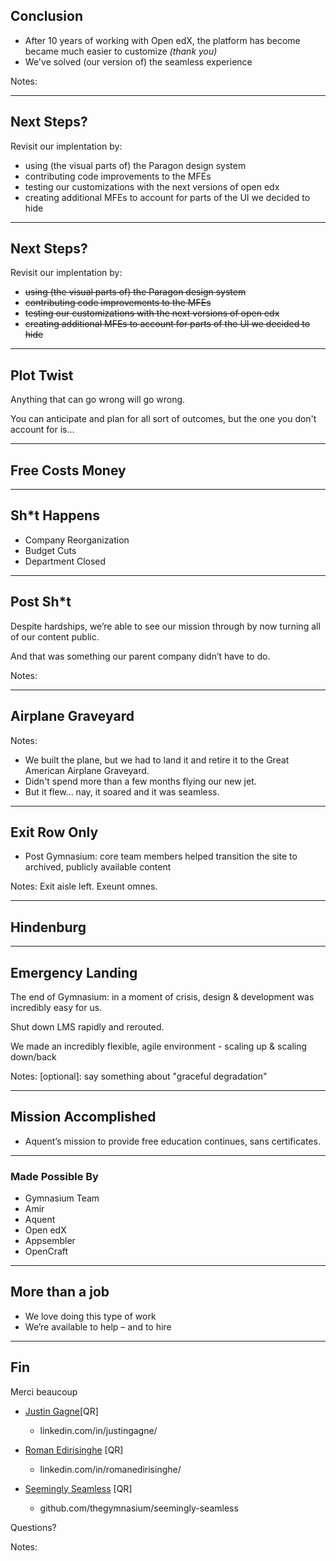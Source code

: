 ## Conclusion

- After 10 years of working with Open edX, the platform has become became much easier to customize *(thank you)* <!-- .element: class="fragment" data-fragment-index="1" -->
- We've solved (our version of) the seamless experience <!-- .element: class="fragment" data-fragment-index="2" -->

Notes:

---

<!-- .slide: data-auto-animate -->

## Next Steps?

Revisit our implentation by:

- using (the visual parts of) the Paragon design system<!-- .element: class="fragment" data-fragment-index="1" -->
- contributing code improvements to the MFEs<!-- .element: class="fragment" data-fragment-index="2" -->
- testing our customizations with the next versions of open edx<!-- .element: class="fragment" data-fragment-index="3" -->
- creating additional MFEs to account for parts of the UI we decided to hide<!-- .element: class="fragment" data-fragment-index="4" -->

------

<!-- .slide: data-auto-animate -->

## Next Steps?

Revisit our implentation by:

- ~~using (the visual parts of) the Paragon design system~~
- ~~contributing code improvements to the MFEs~~
- ~~testing our customizations with the next versions of open edx~~
- ~~creating additional MFEs to account for parts of the UI we decided to hide~~



---

<!-- .slide: data-background="black" -->

## Plot Twist
Anything that can go wrong will go wrong.<!-- .element: class="fragment" data-fragment-index="1" -->

You can anticipate and plan for all sort of outcomes, but the one you don't account for is…<!-- .element: class="fragment" data-fragment-index="2" -->

------

<!-- .slide: data-background="black" -->

## Free Costs Money<!-- .element: class="" -->

------

## Sh*t Happens <!-- .element: class="hide" -->

<!-- .slide: data-background="black" -->

- Company Reorganization
- Budget Cuts <!-- .element: class="fragment" data-fragment-index="1" -->
- Department Closed <!-- .element: class="fragment" data-fragment-index="2" -->

------

## Post Sh*t <!-- .element: class="hide" -->

Despite hardships, we’re able to see our mission through by now turning all of our content public.

And that was something our parent company didn’t have to do.<!-- .element: class="fragment" data-fragment-index="1" -->

Notes:


------

## Airplane Graveyard<!-- .element: class="hide" -->

<!-- .slide: data-background-image="https://i.dailymail.co.uk/i/pix/2010/02/23/article-1253068-086DC3C1000005DC-407_964x584.jpg" class="" -->


Notes:
- We built the plane, but we had to land it and retire it to the Great American Airplane Graveyard.
- Didn't spend more than a few months flying our new jet.
- But it flew... nay, it soared and it was seamless.


---

## Exit Row Only

- Post Gymnasium: core team members helped transition the site to archived, publicly available content

Notes:
Exit aisle left.
Exeunt omnes.

------

## Hindenburg <!-- .element: class="hide" -->

<!-- .slide: data-background-image="https://upload.wikimedia.org/wikipedia/commons/1/1c/Hindenburg_disaster.jpg" class="" -->

------

## Emergency Landing

The end of Gymnasium: in a moment of crisis, design & development was incredibly easy for us.

Shut down LMS rapidly and rerouted.<!-- .element: class="fragment" data-fragment-index="1" -->

We made an incredibly flexible, agile environment - scaling up & scaling down/back<!-- .element: class="fragment" data-fragment-index="2" -->

Notes:
[optional]: say something about "graceful degradation"


---

## Mission Accomplished

- Aquent’s mission to provide free education continues, sans certificates.

---

### Made Possible By

- Gymnasium Team
- Amir
- Aquent
- Open edX
- Appsembler
- OpenCraft

---

<!-- .slide: data-background="black" -->

## More than a job

- We love doing this type of work
- We’re available to help – and to hire

---

## Fin

Merci beaucoup

- [Justin Gagne](https://www.linkedin.com/in/justingagne/)[QR]
    - linkedin.com/in/justingagne/

- [Roman Edirisinghe](https://www.linkedin.com/in/romanedirisinghe/) [QR]
    - linkedin.com/in/romanedirisinghe/

- [Seemingly Seamless](https://github.com/thegymnasium/seemingly-seamless) [QR]
    - github.com/thegymnasium/seemingly-seamless


Questions?

Notes:
